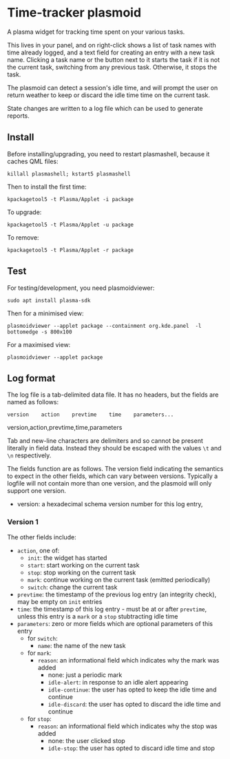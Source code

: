 # Time-tracker plasmoid

A plasma widget for tracking time spent on your various tasks.

This lives in your panel, and on right-click shows a list of task
names with time already logged, and a text field for creating an entry
with a new task name. Clicking a task name or the button next to it
starts the task if it is not the current task, switching from any
previous task. Otherwise, it stops the task.

The plasmoid can detect a session's idle time, and will prompt the
user on return weather to keep or discard the idle time time on the
current task.

State changes are written to a log file which can be used to generate
reports.

## Install

Before installing/upgrading, you need to restart plasmashell, because it caches QML files:

    killall plasmashell; kstart5 plasmashell

Then to install the first time:

    kpackagetool5 -t Plasma/Applet -i package

To upgrade:

    kpackagetool5 -t Plasma/Applet -u package

To remove:

    kpackagetool5 -t Plasma/Applet -r package

## Test

For testing/development, you need plasmoidviewer:

    sudo apt install plasma-sdk

Then for a minimised view:

    plasmoidviewer --applet package --containment org.kde.panel  -l bottomedge -s 800x100

For a maximised view:

    plasmoidviewer --applet package

## Log format

The log file is a tab-delimited data file. It has no headers, but the
fields are named as follows:

    version    action    prevtime    time    parameters...


version,action,prevtime,time,parameters

Tab and new-line characters are delimiters and so cannot be present
literally in field data. Instead they should be escaped with the
values `\t` and `\n` respectively.

The fields function are as follows. The version field indicating the
semantics to expect in the other fields, which can vary between
versions. Typically a logfile will not contain more than one version,
and the plasmoid will only support one version.

- version: a hexadecimal schema version number for this log entry, 

### Version 1

The other fields include:

- `action`, one of:
  - `init`: the widget has started
  - `start`: start working on the current task
  - `stop`: stop working on the current task
  - `mark`: continue working on the current task (emitted periodically)
  - `switch`: change the current task
- `prevtime`: the timestamp of the previous log entry (an integrity
  check), may be empty on `init` entries
- `time`: the timestamp of this log entry - must be at or after `prevtime`, unless
  this entry is a `mark` or a `stop` stubtracting idle time
- `parameters`: zero or more fields which are optional parameters of this entry
  - for `switch`:
    - `name`: the name of the new task
  - for `mark`: 
    - `reason`: an informational field which indicates why the mark was
      added
	  - none: just a periodic mark
	  - `idle-alert`: in response to an idle alert appearing
	  - `idle-continue`: the user has opted to keep the idle time and continue
	  - `idle-discard`: the user has opted to discard the idle time and continue
  - for `stop`:
    - `reason`:  an informational field which indicates why the stop was added
	  - none: the user clicked stop
	  - `idle-stop`: the user has opted to discard idle time and stop


